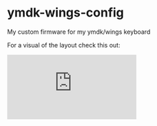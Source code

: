 # ymdk-wings-config
My custom firmware for my ymdk/wings keyboard

For a visual of the layout check this out:

![image](https://github.com/James-C-Jones/ymdk-wings-config/blob/main/Fourth/ymdk-wings-fouth.pdf)


